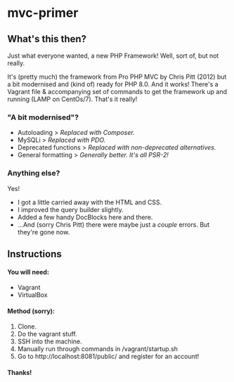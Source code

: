 # mvc-primer

## What's this then?
Just what everyone wanted, a new  PHP Framework! Well, sort of, but not really. 

It's (pretty much) the framework from Pro PHP MVC by Chris Pitt (2012) but a bit modernised and (kind of) ready for PHP 8.0. And it works! There's a Vagrant file & accompanying set of commands to get the framework up and running (LAMP on CentOs/7). That's it really!

### "A bit modernised"?
* Autoloading          > _Replaced with Composer._
* MySQLi               > _Replaced with PDO._
* Deprecated functions > _Replaced with non-deprecated alternatives._
* General formatting   > _Generally better. It's all PSR-2!_

### Anything else? 
Yes! 

* I got a little carried away with the HTML and CSS.
* I improved the query builder slightly.
* Added a few handy DocBlocks here and there.
* ...And (sorry Chris Pitt) there were maybe just a _couple_ errors. But they're gone now. 

## Instructions
#### You will need: 
* Vagrant 
* VirtualBox 

#### Method (sorry):
1. Clone.
2. Do the vagrant stuff.
3. SSH into the machine.
4. Manually run through commands in /vagrant/startup.sh
5. Go to http://localhost:8081/public/ and register for an account! 

#### Thanks!
